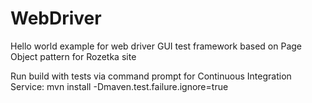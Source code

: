 # WebDriver
Hello world example for web driver GUI test framework based on Page Object pattern for Rozetka site

Run build with tests via command prompt for Continuous Integration Service:
mvn install -Dmaven.test.failure.ignore=true

